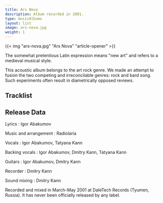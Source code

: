 ```yaml
---
title: Ars Nova
description: Album recorded in 2001.
type: musicAlbums
layout: list
image: ars-nova.jpg
weight: 1
---
```


{{< img "ars-nova.jpg" "Ars Nova" "article-opener" >}}

The somewhat pretentious Latin expression means "new art" and refers to a medieval musical style.

This acoustic album belongs to the art rock genre. We made an attempt to fusion the two competing and irreconcilable genres: rock and bard song. Such experiments often result in diametrically opposed reviews.

## Tracklist

<!-- TODO -->

## Release Data

Lyrics
: Igor Abakumov

Music and arrangement
: Radiolaria

Vocals
: Igor Abakumov, Tatyana Kann

Backing vocals
: Igor Abakumov, Dmitry Kann, Tatyana Kann

Guitars
: Igor Abakumov, Dmitry Kann

Recorder
: Dmitry Kann

Sound mixing
: Dmitry Kann

Recorded and mixed in March-May 2001 at DaleTech Records (Tyumen, Russia). It has never been officially released by any label.
